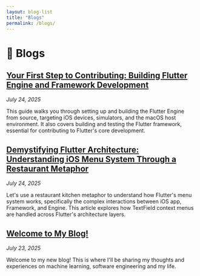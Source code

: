 ```yaml
---
layout: blog-list
title: "Blogs"
permalink: /blogs/
---
```


<span class='anchor' id='blogs'></span>

# 📝 Blogs

## [Your First Step to Contributing: Building Flutter Engine and Framework Development](/posts/2025/07/flutter-engine-guide/)
*July 24, 2025*

This guide walks you through setting up and building the Flutter Engine from source, targeting iOS devices, simulators, and the macOS host environment. It also covers building and testing the Flutter framework, essential for contributing to Flutter's core development.

## [Demystifying Flutter Architecture: Understanding iOS Menu System Through a Restaurant Metaphor](/posts/2025/07/flutter-architecture-restaurant-metaphor/)
*July 24, 2025*

Let's use a restaurant kitchen metaphor to understand how Flutter's menu system works, specifically the complex interactions between iOS app, Framework, and Engine. This article explores how TextField context menus are handled across Flutter's architecture layers.

## [Welcome to My Blog!](/posts/2025/07/welcome-to-my-blog/)
*July 23, 2025*

Welcome to my new blog! This is where I'll be sharing my thoughts and experiences on machine learning, software engineering and my life.